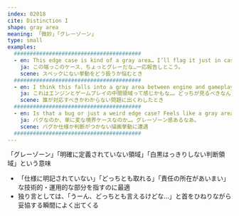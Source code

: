```yaml
---
index: 02018
cite: Distinction I
shape: gray area
meaning: 「微妙」「グレーゾーン」
type: small
examples:
  ########################################
  - en: This edge case is kind of a gray area… I’ll flag it just in case.
    ja: この端っこのケース、ちょっとグレーだな…一応報告しとこう。
    scene: スペックにない挙動をどう扱うか悩むとき
  ########################################
  - en: I think this falls into a gray area between engine and gameplay.
    ja: これはエンジンとゲームプレイの中間領域って感じかもな…。どっちが見るべきなんだろ。
    scene: 誰が対応すべきかわからない問題に出くわしたとき
  ########################################
  - en: Is that a bug or just a weird edge case? Feels like a gray area.
    ja: バグなのか、単に変な境界ケースなのか…。グレーゾーン感あるなあ。
    scene: バグか仕様か判断がつかない描画挙動に遭遇
  ########################################
---
```


「グレーゾーン」「明確に定義されていない領域」「白黒はっきりしない判断領域」という意味

- 「仕様に明記されていない」「どっちとも取れる」「責任の所在があいまい」な技術的・運用的な部分を指すのに最適
- 独り言としては、「うーん、どっちとも言えるけどな…」と首をひねりながら妥協する瞬間によく出てくる
